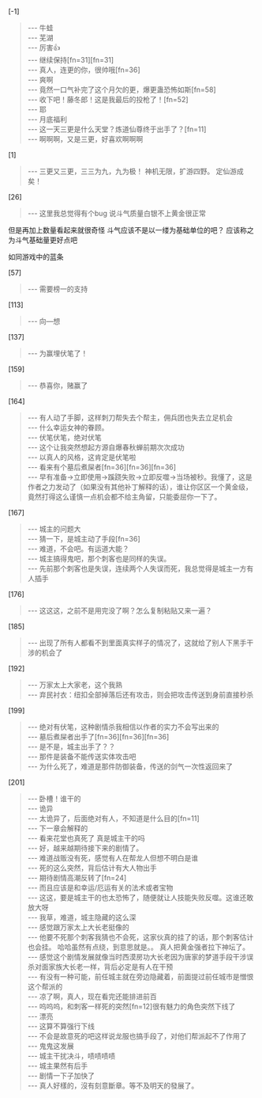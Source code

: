 
[-1] 
>--- 牛蛙<br>
>--- 芜湖<br>
>--- 厉害👍<br>
>--- 继续保持[fn=31][fn=31]<br>
>--- 真人，连更的你，很帅哦[fn=36]<br>
>--- 爽啊<br>
>--- 竟然一口气补完了这个月欠的更，爆更蛊恐怖如斯[fn=58]<br>
>--- 收下吧！藤冬郎！这是我最后的投枪了！[fn=52]<br>
>--- 耶<br>
>--- 月底福利<br>
>--- 这一天三更是什么天堂？炼道仙尊终于出手了？[fn=11]<br>
>--- 啊啊啊，又是三更，好喜欢啊啊啊<br>

[1] 
>--- 三更又三更，三三为九，九为极！
神机无限，扩游四野。
定仙游成矣！<br>

[26] 
>--- 这里我总觉得有个bug
说斗气质量白银不上黄金很正常

但是再加上数量看起来就很奇怪
斗气应该不是以一缕为基础单位的吧？
应该称之为斗气基础量更好点吧

如同游戏中的蓝条<br>

[57] 
>--- 需要榜一的支持<br>

[113] 
>--- 向—想<br>

[137] 
>--- 为赢埋伏笔了！<br>

[159] 
>--- 恭喜你，赌赢了<br>

[164] 
>--- 有人动了手脚，这样刺刀帮失去个帮主，佣兵团也失去立足机会<br>
>--- 什么幸运女神的眷顾。<br>
>--- 伏笔伏笔，绝对伏笔<br>
>--- 这个让我突然想起方源自爆春秋蝉前期次次成功<br>
>--- 以真人的风格，这肯定是伏笔啦<br>
>--- 看来有个墓后煮屎者[fn=36][fn=36][fn=36]<br>
>--- 早有准备→立即使用→蹊跷失败→立即反噬→当场被秒。我懂了，这是作者之力发动了（如果没有其他补丁解释的话），谁让你区区一个黄金级，竟然打得这么谨慎一点机会都不给主角留，只能委屈你一下了。<br>

[167] 
>--- 城主的问题大<br>
>--- 猜一下，是城主动了手段[fn=36]<br>
>--- 难道，不会吧。有运道大能？<br>
>--- 城主搞得鬼吧，那个刺客也是同样的失误。<br>
>--- 先前那个刺客也是失误，连续两个人失误而死，我总觉得是城主一方有人插手<br>

[176] 
>--- 这这这，之前不是用完没了啊？怎么复制粘贴又来一遍？<br>

[185] 
>--- 出现了所有人都看不到里面真实样子的情况了，这就给了别人下黑手干涉的机会了<br>

[192] 
>--- 万家太上大家老，这个我熟<br>
>--- 弃民衬衣：纽扣全部掉落后还有攻击，则会把攻击传送到身前直接秒杀<br>

[199] 
>--- 绝对有伏笔，这种剧情杀我相信以作者的实力不会写出来的<br>
>--- 墓后煮屎者出手了[fn=36][fn=36][fn=36]<br>
>--- 是不是，城主出手了？？<br>
>--- 那件是装备不能传送实体攻击吧<br>
>--- 为什么死了，难道是那件防御装备，传送的剑气一次性返回来了<br>

[201] 
>--- 卧槽！谁干的<br>
>--- 诡异<br>
>--- 太诡异了，后面绝对有人，不知道是什么目的[fn=11]<br>
>--- 下一章会解释的<br>
>--- 看来花堂也真死了 真是城主干的吗<br>
>--- 好，越来越期待接下来的剧情了。<br>
>--- 难道战贩没有死，感觉有人在帮龙人但想不明白是谁<br>
>--- 死的这么突然，背后估计有大人物出手<br>
>--- 期待剧情高潮反转了[fn=24]<br>
>--- 而且应该是和幸运/厄运有关的法术或者宝物<br>
>--- 这这，要是城主干的也太恐怖了，随便就让人技能失败反噬。这谁还敢放大呀<br>
>--- 我草，难道，城主隐藏的这么深<br>
>--- 感觉跟万家太上大长老挺像的<br>
>--- 他要不死那个刺客我猜也不会死，这家伙真的挂了的话，那个刺客估计也会挂。
哈哈虽然有点绕，到意思就是。。
真人把黄金强者拉下神坛了。<br>
>--- 感觉这个剧情发展就像当时西漠房功大长老因为唐家的梦道手段干涉误杀对面家族大长老一样，背后必定是有人在干预<br>
>--- 有没有一种可能，前任城主就在旁边隐藏着，前面提过前任城市是憎恨这个帮派的<br>
>--- 凉了啊，真人，现在看完还能排进前百<br>
>--- 呜呜呜，和刺客一样死的突然[fn=12]很有魅力的角色突然下线了<br>
>--- 漂亮<br>
>--- 这算不算强行下线<br>
>--- 不会是故意死的吧这样说龙服也搞手段了，对他们帮派起不了作用了<br>
>--- 鬼鬼这发展<br>
>--- 城主干扰决斗，啧啧啧啧<br>
>--- 城主果然有后手<br>
>--- 剧情一下子加快了<br>
>--- 真人好樣的，沒有刻意斷章。等不及明天的發展了。<br>
